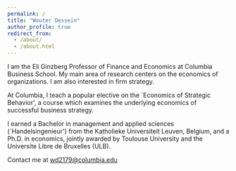 ```yaml
---
permalink: /
title: "Wouter Dessein"
author_profile: true
redirect_from: 
  - /about/
  - /about.html
---
```


I am the Eli Ginzberg Professor of Finance and Economics at Columbia Business School. My main area of research centers on the economics of organizations. I am also interested in firm strategy. 

At Columbia, I teach a popular elective on the `Economics of Strategic Behavior', a course which examines the underlying economics of successful business strategy. 

I earned a Bachelor in management and applied sciences (`Handelsingenieur') from the Katholieke Universiteit Leuven, Belgium, and a Ph.D. in economics, jointly awarded by Toulouse University and the Universite Libre de Bruxelles (ULB).

Contact me at wd2179@columbia.edu

